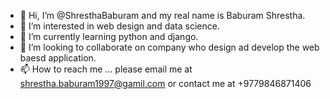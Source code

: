 - 👋 Hi, I’m @ShresthaBaburam and my real name is Baburam Shrestha.
- 👀 I’m interested in  web design and data science.
- 🌱 I’m currently learning  python and django.
- 💞️ I’m looking to collaborate on company who design ad develop the web baesd application.
- 📫 How to reach me ... please email me at shrestha.baburam1997@gamil.com or contact me at +9779846871406

<!---
ShresthaBaburam/ShresthaBaburam is a ✨ special ✨ repository because its `README.md` (this file) appears on your GitHub profile.
You can click the Preview link to take a look at your changes.
--->
